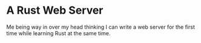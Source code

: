 # A Rust Web Server

Me being way in over my head thinking I can write a web server for the first time while learning Rust at the same time.
